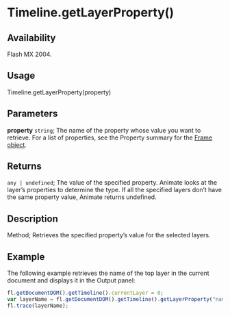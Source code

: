 # Timeline.getLayerProperty()

## Availability

Flash MX 2004.

## Usage

Timeline.getLayerProperty(property)

## Parameters

**property** `string`; The name of the property whose value you want to retrieve. For a list of properties, see the Property summary for the [Frame object](../Frame_object/Frame_summary.md).

## Returns

`any | undefined`; The value of the specified property. Animate looks at the layer’s properties to determine the type. If all the specified layers don’t have the same property value, Animate returns undefined.

## Description

Method; Retrieves the specified property’s value for the selected layers.

## Example

The following example retrieves the name of the top layer in the current document and displays it in the Output panel:

```javascript
fl.getDocumentDOM().getTimeline().currentLayer = 0;
var layerName = fl.getDocumentDOM().getTimeline().getLayerProperty("name");
fl.trace(layerName);
```
